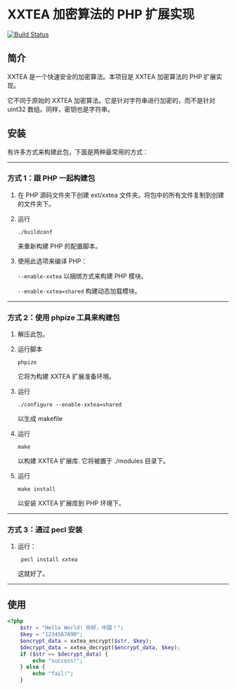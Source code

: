 # XXTEA 加密算法的 PHP 扩展实现

[![Build Status](https://travis-ci.org/xxtea/xxtea-pecl.svg?branch=master)](https://travis-ci.org/xxtea/xxtea-pecl)

## 简介

XXTEA 是一个快速安全的加密算法。本项目是 XXTEA 加密算法的 PHP 扩展实现。

它不同于原始的 XXTEA 加密算法。它是针对字符串进行加密的，而不是针对 uint32 数组。同样，密钥也是字符串。

## 安装

有许多方式来构建此包，下面是两种最常用的方式：

-----------------------------------------------------------------------------
### 方式 1：跟 PHP 一起构建包

1.  在 PHP 源码文件夹下创建 ext/xxtea 文件夹。将包中的所有文件复制到创建的文件夹下。

2.  运行

        ./buildconf

    来重新构建 PHP 的配置脚本。

3.  使用此选项来编译 PHP：

    `--enable-xxtea` 以捆绑方式来构建 PHP 模块。

    `--enable-xxtea=shared` 构建动态加载模块。

-----------------------------------------------------------------------------
### 方式 2：使用 phpize 工具来构建包

1.  解压此包。

2.  运行脚本

        phpize

    它将为构建 XXTEA 扩展准备环境。

3.  运行

        ./configure --enable-xxtea=shared

    以生成 makefile

4.  运行

        make

    以构建 XXTEA 扩展库. 它将被置于 ./modules 目录下。

5.  运行

        make install

    以安装 XXTEA 扩展库到 PHP 环境下。

-----------------------------------------------------------------------------
### 方式 3：通过 pecl 安装

1. 运行：

        pecl install xxtea

    这就好了。

-----------------------------------------------------------------------------

## 使用

```php
<?php
    $str = "Hello World! 你好，中国！";
    $key = "1234567890";
    $encrypt_data = xxtea_encrypt($str, $key);
    $decrypt_data = xxtea_decrypt($encrypt_data, $key);
    if ($str == $decrypt_data) {
        echo "success!";
    } else {
        echo "fail!";
    }
```
